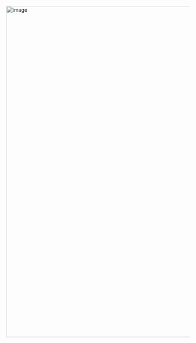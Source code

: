 <img width="1850" height="907" alt="image" src="https://github.com/user-attachments/assets/cc88054e-bf48-4686-aa99-a79e625e6976" />
